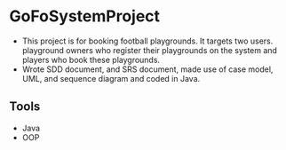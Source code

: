 # GoFoSystemProject

- This project is for booking football playgrounds. It targets two users. playground owners who register their
playgrounds on the system and players who book these playgrounds.
- Wrote SDD document, and SRS document, made use of case model, UML, and sequence diagram and coded in
Java.

## Tools
- Java
- OOP
